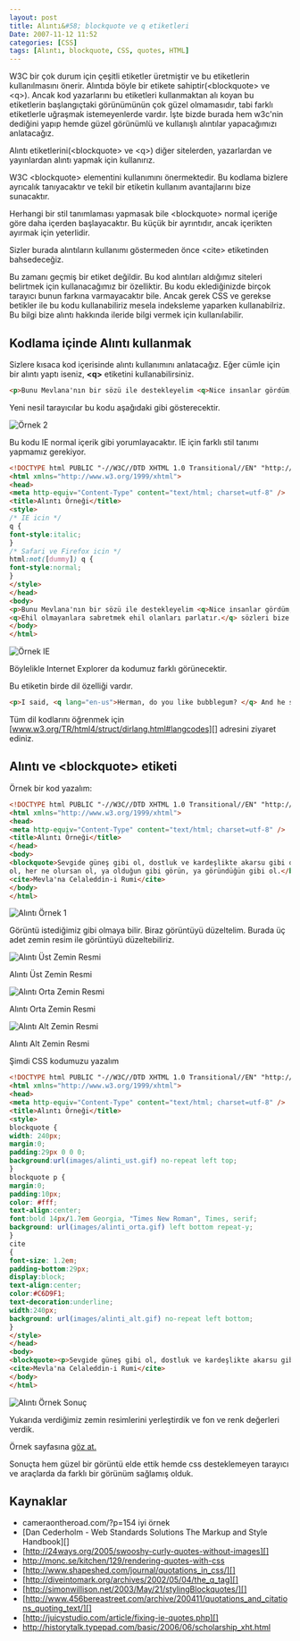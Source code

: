 ```yaml
---
layout: post
title: Alıntı&#58; blockquote ve q etiketleri
Date: 2007-11-12 11:52
categories: [CSS]
tags: [Alıntı, blockquote, CSS, quotes, HTML]
---
```


W3C bir çok durum için çeşitli etiketler üretmiştir ve bu etiketlerin
kullanılmasını önerir. Alıntıda böyle bir etikete
sahiptir(<blockquote\> ve <q\>). Ancak kod yazarlarını bu etiketleri
kullanmaktan alı koyan bu etiketlerin başlangıçtaki görünümünün çok
güzel olmamasıdır, tabi farklı etiketlerle uğraşmak istemeyenlerde
vardır. İşte bizde burada hem w3c'nin dediğini yapıp hemde güzel
görünümlü ve kullanışlı alıntılar yapacağımızı anlatacağız.

Alıntı etiketlerini(<blockquote\> ve <q\>) diğer sitelerden,
yazarlardan ve yayınlardan alıntı yapmak için kullanırız.

W3C <blockquote\> elementini kullanımını önermektedir. Bu kodlama
bizlere ayrıcalık tanıyacaktır ve tekil bir etiketin kullanım
avantajlarını bize sunacaktır.

Herhangi bir stil tanımlaması yapmasak bile <blockquote\> normal
içeriğe göre daha içerden başlayacaktır. Bu küçük bir ayrıntıdır, ancak
içerikten ayırmak için yeterlidir.

Sizler burada alıntıların kullanımı göstermeden önce <cite\>
etiketinden bahsedeceğiz.

Bu zamanı geçmiş bir etiket değildir. Bu kod alıntıları aldığımız
siteleri belirtmek için kullanacağımız bir özelliktir. Bu kodu
eklediğinizde birçok tarayıcı bunun farkına varmayacaktır bile. Ancak
gerek CSS ve gerekse betikler ile bu kodu kullanabiliriz mesela
indeksleme yaparken kullanabilriz. Bu bilgi bize alıntı hakkında ileride
bilgi vermek için kullanılabilir.

## Kodlama içinde Alıntı kullanmak

Sizlere kısaca kod içerisinde alıntı kullanımını anlatacağız. Eğer cümle
için bir alıntı yaptı iseniz, **<q\>** etiketini kullanabilirsiniz.

```html
<p>Bunu Mevlana'nın bir sözü ile destekleyelim <q>Nice insanlar gördüm, üzerinde elbisesi yok. Nice elbiseler gördüm, içinde insan yok.</q> ve <q>Ehil olmayanlara sabretmek ehil olanları parlatır.</q> sözleri bize yol gösterir.</p>
```

Yeni nesil tarayıcılar bu kodu aşağıdaki gibi gösterecektir.

![Örnek 2][]

Bu kodu IE normal içerik gibi yorumlayacaktır. IE için farklı stil
tanımı yapmamız gerekiyor.

```html
<!DOCTYPE html PUBLIC "-//W3C//DTD XHTML 1.0 Transitional//EN" "http://www.w3.org/TR/xhtml1/DTD/xhtml1-transitional.dtd">
<html xmlns="http://www.w3.org/1999/xhtml">
<head>
<meta http-equiv="Content-Type" content="text/html; charset=utf-8" />
<title>Alıntı Örneği</title>
<style>
/* IE icin */
q {
font-style:italic;
}
/* Safari ve Firefox icin */
html:not([dummy]) q {
font-style:normal;
}
</style>
</head>
<body>
<p>Bunu Mevlana'nın bir sözü ile destekleyelim <q>Nice insanlar gördüm, üzerinde elbisesi yok. Nice elbiseler gördüm, içinde insan yok.</q> ve
<q>Ehil olmayanlara sabretmek ehil olanları parlatır.</q> sözleri bize yol gösterir. </p>
</body>
</html>
```

![Örnek IE][]

Böylelikle Internet Explorer da kodumuz farklı görünecektir.

Bu etiketin birde dil özelliği vardır.

```html
<p>I said, <q lang="en-us">Herman, do you like bubblegum? </q> And he said, <q lang="en-us">Yes, the kind that comes with a comic.</q></p>
```

Tüm dil kodlarını öğrenmek için [www.w3.org/TR/html4/struct/dirlang.html#langcodes][] adresini ziyaret ediniz.

## Alıntı ve **<blockquote\>** etiketi

Örnek bir kod yazalım:

```html
<!DOCTYPE html PUBLIC "-//W3C//DTD XHTML 1.0 Transitional//EN" "http://www.w3.org/TR/xhtml1/DTD/xhtml1-transitional.dtd">
<html xmlns="http://www.w3.org/1999/xhtml">
<head>
<meta http-equiv="Content-Type" content="text/html; charset=utf-8" />
<title>Alıntı Örneği</title>
</head>
<body>
<blockquote>Sevgide güneş gibi ol, dostluk ve kardeşlikte akarsu gibi ol, hataları örtmede gece gibi ol, tevazuda toprak gibi ol, öfkede ölü gibi
ol, her ne olursan ol, ya olduğun gibi görün, ya göründüğün gibi ol.</blockquote>
<cite>Mevla'na Celaleddin-i Rumi</cite>
</body>
</html>
```

![Alıntı Örnek 1][]

Görüntü istediğimiz gibi olmaya bilir. Biraz görüntüyü düzeltelim.
Burada üç adet zemin resim ile görüntüyü düzeltebiliriz.

![Alıntı Üst Zemin Resmi][]

Alıntı Üst Zemin Resmi

![Alıntı Orta Zemin Resmi][]

Alıntı Orta Zemin Resmi

![Alıntı Alt Zemin Resmi][]

Alıntı Alt Zemin Resmi

Şimdi CSS kodumuzu yazalım

```html
<!DOCTYPE html PUBLIC "-//W3C//DTD XHTML 1.0 Transitional//EN" "http://www.w3.org/TR/xhtml1/DTD/xhtml1-transitional.dtd">
<html xmlns="http://www.w3.org/1999/xhtml">
<head>
<meta http-equiv="Content-Type" content="text/html; charset=utf-8" />
<title>Alıntı Örneği</title>
<style>
blockquote {
width: 240px;
margin:0;
padding:29px 0 0 0;
background:url(images/alinti_ust.gif) no-repeat left top;
}
blockquote p {
margin:0;
padding:10px;
color: #fff;
text-align:center;
font:bold 14px/1.7em Georgia, "Times New Roman", Times, serif;
background: url(images/alinti_orta.gif) left bottom repeat-y;
}
cite
{
font-size: 1.2em;
padding-bottom:29px;
display:block;
text-align:center;
color:#C6D9F1;
text-decoration:underline;
width:240px;
background: url(images/alinti_alt.gif) no-repeat left bottom;
}
</style>
</head>
<body>
<blockquote><p>Sevgide güneş gibi ol, dostluk ve kardeşlikte akarsu gibi ol, hataları örtmede gece gibi ol, tevazuda toprak gibi ol, öfkede ölü gibi ol, her ne olursan ol, ya olduğun gibi görün, ya göründüğün gibi ol.</p></blockquote>
<cite>Mevla'na Celaleddin-i Rumi</cite>
</body>
</html>
```

![Alıntı Örnek Sonuç][]

Yukarıda verdiğimiz zemin resimlerini yerleştirdik ve fon ve renk
değerleri verdik.

Örnek sayfasına [göz at.][]

Sonuçta hem güzel bir görüntü elde ettik hemde css desteklemeyen
tarayıcı ve araçlarda da farklı bir görünüm sağlamış olduk.

## Kaynaklar

-   cameraontheroad.com/?p=154 iyi örnek
-   [Dan Cederholm - Web Standards Solutions The Markup and Style     Handbook][]
-   [http://24ways.org/2005/swooshy-curly-quotes-without-images][]
-   http://monc.se/kitchen/129/rendering-quotes-with-css
-   [http://www.shapeshed.com/journal/quotations_in_css/][]
-   [http://diveintomark.org/archives/2002/05/04/the_q_tag][]
-   [http://simonwillison.net/2003/May/21/stylingBlockquotes/][]
-   [http://www.456bereastreet.com/archive/200411/quotations_and_citations_quoting_text/][]
-   [http://juicystudio.com/article/fixing-ie-quotes.php][]
-   http://historytalk.typepad.com/basic/2006/06/scholarship_xht.html


  [Örnek 2]: /images/alinti_ornek2_1.gif
  [Örnek IE]: /images/alinti_ornek2_ie.gif
  [www.w3.org/TR/html4/struct/dirlang.html#langcodes]: http://www.w3.org/TR/html4/struct/dirlang.html#langcodes
  [Alıntı Örnek 1]: /images/alinti_ornek1.gif
  [Alıntı Üst Zemin Resmi]: /images/alinti_ust.gif
  [Alıntı Orta Zemin Resmi]: /images/alinti_orta.gif
  [Alıntı Alt Zemin Resmi]: /images/alinti_alt.gif
  [Alıntı Örnek Sonuç]: /images/alinti_ornek2.gif
  [göz at.]: /dokumanlar/alinti_ornek_sonuc.html
  [http://24ways.org/2005/swooshy-curly-quotes-without-images]: http://24ways.org/2005/swooshy-curly-quotes-without-images
  [http://www.shapeshed.com/journal/quotations_in_css/]: http://www.shapeshed.com/journal/quotations_in_css/
  [http://diveintomark.org/archives/2002/05/04/the_q_tag]: http://diveintomark.org/archives/2002/05/04/the_q_tag
  [http://simonwillison.net/2003/May/21/stylingBlockquotes/]: http://simonwillison.net/2003/May/21/stylingBlockquotes/
  [http://www.456bereastreet.com/archive/200411/quotations_and_citations_quoting_text/]: http://www.456bereastreet.com/archive/200411/quotations_and_citations_quoting_text/
  [http://juicystudio.com/article/fixing-ie-quotes.php]: http://juicystudio.com/article/fixing-ie-quotes.php